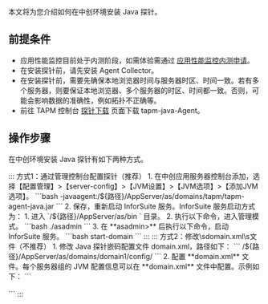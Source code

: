 本文将为您介绍如何在中创环境安装 Java 探针。


## 前提条件

- 应用性能监控目前处于内测阶段，如需体验需通过 [应用性能监控内测申请](https://cloud.tencent.com/apply/p/f5yvbf09mka)。
- 在安装探针前，请先安装 Agent Collector。
- 在安装探针前，需要先确保本地浏览器时间与服务器时区、时间一致。若有多个服务器，则要保证本地浏览器、多个服务器的时区、时间都一致。否则，可能会影响数据的准确性，例如拓扑不正确等。
- 前往 TAPM 控制台 [探针下载](https://console.cloud.tencent.com/tapm/addagent) 页面下载 tapm-java-Agent。

## 操作步骤


在中创环境安装 Java 探针有如下两种方式。

<dx-tabs>
::: 方式1：通过管理控制台配置探针（推荐）
1. 在中创应用服务器控制台添加，选择【配置管理】>【server-config】>【JVM设置】>【JVM选项】>【添加JVM选项】。
   ```bash
   -javaagent:/${路径}/AppServer/as/domains/tapm/tapm-agent-java.jar
   ```
2. 保存，重新启动 InforSuite 服务。InforSuite 服务启动方式为：
	1. 进入 `/${路径}/AppServer/as/bin ` 目录。
	2. 执行以下命令，进入管理模式。
	```bash
	./asadmin
	```
	3. 在 **asadmin>** 后执行以下命令，启动 InforSuite 服务。
	```bash
	start-domain
	```
:::
::: 方式2：修改\sdomain.xml\s文件（不推荐）
1. 修改 Java 探针嵌码配置文件 domain.xml，路径如下：
```
/${路径}/AppServer/as/domains/domain1/config/
```
2. 配置 **domain.xml** 文件。每个服务器组的 JVM  配置信息可以在 **domain.xml** 文件中配置。示例如下：
```
<server-group name="main-server-group" profile="full">
  <jvm name="default">
    <jvm-options>
      <option value="-javaagent:/${路径}/tapm-agent-java.jar"/>
    </jvm-options>
  </jvm>
</server-group>
```
:::
</dx-tabs>
